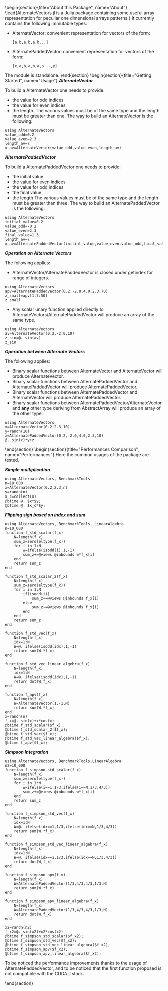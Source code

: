 <!-- =============================
     ABOUT
    ============================== -->
\begin{section}{title="About this Package", name="About"}
\lead{AlternateVectors.jl is a Julia package containing some useful array representation for peculiar one dimensional arrays patterns.}
It currently contains the following immutable types:

- AlternateVector: convenient representation for vectors of the form:
	`````
	[a,b,a,b,a,b...]
	`````
	
- AlternatePaddedVector: convenient representation for vectors of the form:
    `````
    [x,a,b,a,b,a,b...,y]
    `````
The module is standalone.
\end{section}
\begin{section}{title="Getting Started", name="Usage"}
**_AlternateVector_**

To build a AlternateVector one needs to provide:
* the value for odd indices
* the value for even indices
* the length.
The various values must be of the same type and the length must be greater than one.
The way to build an AlternateVector is the following:
```julia:example_build_alternate_vector
using AlternateVectors
value_odd=0.2
value_even=2.3
length_av=7
x_av=AlternateVector(value_odd,value_even,length_av)
```
**_AlternatePaddedVector_**

To build a AlternatePaddedVector one needs to provide: 
* the initial value
* the value for even indices
* the value for odd indices
* the final value
* the length
The various values must be of the same type and the length must be greater than three.
The way to build an AlternatePaddedVector is the following:
```julia:example_build_alternate_padded_vector
using AlternateVectors
initial_value=0.2
value_odd=-0.2
value_even=2.3
final_value=1.3
length_av=7
x_av=AlternatePaddedVector(initial_value,value_even,value_odd,final_value,length_av)
```

**_Operation on Alternate Vectors_**

The following applies:
* AlternateVector/AlternatePaddedVector is closed under getindex for range of integers.
```julia:example_unary_operations_1
using AlternateVectors
apv=AlternatePaddedVector(0.2,-2.0,4.0,2.3,70)
z_small=apv[1:7:50]
z_small
```
* Any scalar unary function applied directly to AlternateVectors/AlternatePaddedVector will produce an array of the same type.
```julia:example_unary_operations_2
using AlternateVectors
av=AlternateVector(0.2,-2.0,10)
z_sin=@. sin(av)
z_sin
```
**_Operation between Alternate Vectors_**

The following applies:
* Binary scalar functions between AlternateVector and AlternateVector will produce AlternateVector.
* Binary scalar functions between AlternatePaddedVector and AlternatePaddedVector will produce AlternatePaddedVector.
* Binary scalar functions between AlternatePaddedVector and AlternateVector will produce AlternatePaddedVector.
* Binary scalar functions between AlternatePaddedVector/AlternateVector and **any** other type deriving from AbstractArray will produce an array of the other type.

```julia:example_binary_operations
using AlternateVectors
x=AlternateVector(0.2,2.3,10)
y=randn(10)
z=AlternatePaddedVector(0.2,-2.0,4.0,2.3,10)
@. sin(x)*y+z
```
\end{section}
\begin{section}{title="Performances Comparison", name="Performances"}
Here the common usages of the package are tested.

**_Simple multiplication_**
```julia:performance_test_multiplication
using AlternateVectors, BenchmarkTools
n=10_000
x=AlternateVector(0.2,2.3,n)
y=randn(n)
x_c=collect(x)
@btime @. $x*$y;
@btime @. $x_c*$y;
```

**_Flipping sign based on index and sum_**
```julia:performance_test_alternate_vector
using AlternateVectors, BenchmarkTools, LinearAlgebra
n=10_000
function f_std_scalar(f_x)
	N=length(f_x)
	sum_z=zero(eltype(f_x))
	for i in 1:N
		w=ifelse(isodd(i),1,-1)
		sum_z+=@views @inbounds w*f_x[i]
	end
	return sum_z
end

function f_std_scalar_2(f_x)
	N=length(f_x)
	sum_z=zero(eltype(f_x))
	for i in 1:N
		if(isodd(i))
			sum_z+=@views @inbounds f_x[i]
		else
			sum_z-=@views @inbounds f_x[i]
		end
	end
	return sum_z
end

function f_std_vec(f_x)
	N=length(f_x)
	idx=1:N
	W=@. ifelse(isodd(idx),1,-1)
	return sum(W.*f_x)
end

function f_std_vec_linear_algebra(f_x)
	N=length(f_x)
	idx=1:N
	W=@. ifelse(isodd(idx),1,-1)
	return dot(W,f_x)
end

function f_apv(f_x)
	N=length(f_x)
	W=AlternateVector(1,-1,N)
	return sum(W.*f_x)
end
x=randn(n)
f_x=@. sin(x)+x*cos(x)
@btime f_std_scalar($f_x);
@btime f_std_scalar_2($f_x);
@btime f_std_vec($f_x);
@btime f_std_vec_linear_algebra($f_x);
@btime f_apv($f_x);
```
**_Simpson Integration_**
```julia:performance_test_alternate_padded_vector
using AlternateVectors, BenchmarkTools,LinearAlgebra
n2=10_000
function f_simpson_std_scalar(f_x)
	N=length(f_x)
	sum_z=zero(eltype(f_x))
	for i in 1:N
		w=ifelse(i==1,1/3,ifelse(i==N,1/3,4/3))
		sum_z+=@views @inbounds w*f_x[i]
	end
	return sum_z
end

function f_simpson_std_vec(f_x)
	N=length(f_x)
	idx=1:N
	W=@. ifelse(idx==1,1/3,ifelse(idx==N,1/3,4/3))
	return sum(W.*f_x)
end

function f_simpson_std_vec_linear_algebra(f_x)
	N=length(f_x)
	idx=1:N
	W=@. ifelse(idx==1,1/3,ifelse(idx==N,1/3,4/3))
	return dot(W,f_x)
end

function f_simpson_apv(f_x)
	N=length(f_x)
	W=AlternatePaddedVector(1/3,4/3,4/3,1/3,N)
	return sum(W.*f_x)
end

function f_simpson_apv_linear_algebra(f_x)
	N=length(f_x)
	W=AlternatePaddedVector(1/3,4/3,4/3,1/3,N)
	return dot(W,f_x)
end

x2=randn(n2)
f_x2=@. sin(x2)+x2*cos(x2)
@btime f_simpson_std_scalar($f_x2);
@btime f_simpson_std_vec($f_x2);
@btime f_simpson_std_vec_linear_algebra($f_x2);
@btime f_simpson_apv($f_x2);
@btime f_simpson_apv_linear_algebra($f_x2);
```
To be noticed the performance improvements thanks to the usage of AlternatePaddedVector, and to be noticed that the first function proposed is not compatible with the CUDA.jl stack.

\end{section}